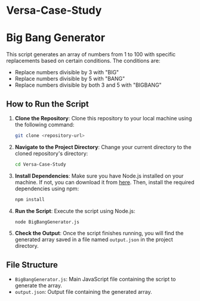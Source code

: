 # Versa-Case-Study
# Big Bang Generator

This script generates an array of numbers from 1 to 100 with specific replacements based on certain conditions. The conditions are:
- Replace numbers divisible by 3 with "BIG"
- Replace numbers divisible by 5 with "BANG"
- Replace numbers divisible by both 3 and 5 with "BIGBANG"

## How to Run the Script

1. **Clone the Repository**: Clone this repository to your local machine using the following command:

    ```bash
    git clone <repository-url>
    ```

2. **Navigate to the Project Directory**: Change your current directory to the cloned repository's directory:

    ```bash
    cd Versa-Case-Study
    ```

3. **Install Dependencies**: Make sure you have Node.js installed on your machine. If not, you can download it from [here](https://nodejs.org/). Then, install the required dependencies using npm:

    ```bash
    npm install
    ```

4. **Run the Script**: Execute the script using Node.js:

    ```bash
    node BigBangGenerator.js
    ```

5. **Check the Output**: Once the script finishes running, you will find the generated array saved in a file named `output.json` in the project directory.

## File Structure

- `BigBangGenerator.js`: Main JavaScript file containing the script to generate the array.
- `output.json`: Output file containing the generated array.

